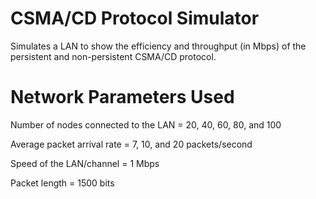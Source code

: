 # CSMA/CD Protocol Simulator
Simulates a LAN to show the efficiency and throughput (in Mbps) of the persistent and non-persistent CSMA/CD protocol. 

# Network Parameters Used

Number of nodes connected to the LAN = 20, 40, 60, 80, and 100

Average packet arrival rate = 7, 10, and 20 packets/second

Speed of the LAN/channel = 1 Mbps

Packet length = 1500 bits
